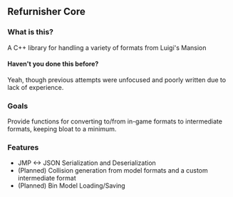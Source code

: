 ## Refurnisher Core
### What is this?
A C++ library for handling a variety of formats from Luigi's Mansion

#### Haven't you done this before?
Yeah, though previous attempts were unfocused and poorly written due to lack of experience.

### Goals
Provide functions for converting to/from in-game formats to intermediate formats, keeping bloat to a minimum. 

### Features
 - JMP <-> JSON Serialization and Deserialization
 - (Planned) Collision generation from model formats and a custom intermediate format
 - (Planned) Bin Model Loading/Saving